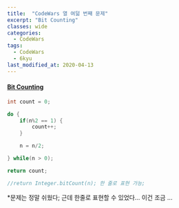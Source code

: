 ```yaml
---
title:  "CodeWars 열 여덞 번째 문제"
excerpt: "Bit Counting"
classes: wide
categories:
  - CodeWars
tags:
  - CodeWars
  - 6kyu
last_modified_at: 2020-04-13
---
```


#### [Bit Counting](https://www.codewars.com/kata/526571aae218b8ee490006f4)

```java
int count = 0;

do {
    if(n%2 == 1) {
        count++;
    }

    n = n/2;

} while(n > 0);

return count;

//return Integer.bitCount(n); 한 줄로 표현 가능;
```

*문제는 정말 쉬웠다; 근데 한줄로 표현할 수 있었다... 이건 조금 ...